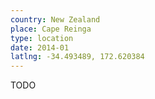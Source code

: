 ```yaml
---
country: New Zealand
place: Cape Reinga
type: location
date: 2014-01
latlng: -34.493489, 172.620384
---
```


TODO
